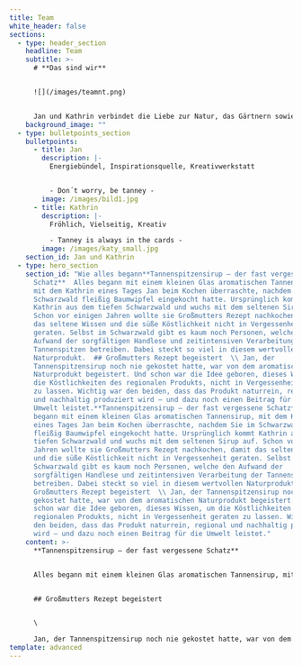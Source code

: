 ```yaml
---
title: Team
white_header: false
sections:
  - type: header_section
    headline: Team
    subtitle: >-
      # **Das sind wir**


      ![](/images/teamnt.png)


      Jan und Kathrin verbindet die Liebe zur Natur, das Gärtnern sowie Kochen kreativer Gerichte und selbstgemachter Köstlichkeiten.
    background_image: ""
  - type: bulletpoints_section
    bulletpoints:
      - title: Jan
        description: |-
          Energiebündel, Inspirationsquelle, Kreativwerkstatt	


          - Don´t worry, be tanney -  
        image: /images/bild1.jpg
      - title: Kathrin
        description: |-
          Fröhlich, Vielseitig, Kreativ

          - Tanney is always in the cards -
        image: /images/katy_small.jpg
    section_id: Jan und Kathrin
  - type: hero_section
    section_id: "Wie alles begann**Tannenspitzensirup – der fast vergessene
      Schatz**  Alles begann mit einem kleinen Glas aromatischen Tannensirup,
      mit dem Kathrin eines Tages Jan beim Kochen überraschte, nachdem Sie im
      Schwarzwald fleißig Baumwipfel eingekocht hatte. Ursprünglich kommt
      Kathrin aus dem tiefen Schwarzwald und wuchs mit dem seltenen Sirup auf.
      Schon vor einigen Jahren wollte sie Großmutters Rezept nachkochen, damit
      das seltene Wissen und die süße Köstlichkeit nicht in Vergessenheit
      geraten. Selbst im Schwarzwald gibt es kaum noch Personen, welche den
      Aufwand der sorgfältigen Handlese und zeitintensiven Verarbeitung der
      Tannenspitzen betreiben. Dabei steckt so viel in diesem wertvollen
      Naturprodukt.  ## Großmutters Rezept begeistert  \\ Jan, der
      Tannenspitzensirup noch nie gekostet hatte, war von dem aromatischen
      Naturprodukt begeistert. Und schon war die Idee geboren, dieses Wissen, um
      die Köstlichkeiten des regionalen Produkts, nicht in Vergessenheit geraten
      zu lassen. Wichtig war den beiden, dass das Produkt naturrein, regional
      und nachhaltig produziert wird – und dazu noch einen Beitrag für die
      Umwelt leistet.**Tannenspitzensirup – der fast vergessene Schatz**  Alles
      begann mit einem kleinen Glas aromatischen Tannensirup, mit dem Kathrin
      eines Tages Jan beim Kochen überraschte, nachdem Sie im Schwarzwald
      fleißig Baumwipfel eingekocht hatte. Ursprünglich kommt Kathrin aus dem
      tiefen Schwarzwald und wuchs mit dem seltenen Sirup auf. Schon vor einigen
      Jahren wollte sie Großmutters Rezept nachkochen, damit das seltene Wissen
      und die süße Köstlichkeit nicht in Vergessenheit geraten. Selbst im
      Schwarzwald gibt es kaum noch Personen, welche den Aufwand der
      sorgfältigen Handlese und zeitintensiven Verarbeitung der Tannenspitzen
      betreiben. Dabei steckt so viel in diesem wertvollen Naturprodukt.  ##
      Großmutters Rezept begeistert  \\ Jan, der Tannenspitzensirup noch nie
      gekostet hatte, war von dem aromatischen Naturprodukt begeistert. Und
      schon war die Idee geboren, dieses Wissen, um die Köstlichkeiten des
      regionalen Produkts, nicht in Vergessenheit geraten zu lassen. Wichtig war
      den beiden, dass das Produkt naturrein, regional und nachhaltig produziert
      wird – und dazu noch einen Beitrag für die Umwelt leistet."
    content: >-
      **Tannenspitzensirup – der fast vergessene Schatz**


      Alles begann mit einem kleinen Glas aromatischen Tannensirup, mit dem Kathrin eines Tages Jan beim Kochen überraschte, nachdem Sie im Schwarzwald fleißig Baumwipfel eingekocht hatte. Ursprünglich kommt Kathrin aus dem tiefen Schwarzwald und wuchs mit dem seltenen Sirup auf. Schon vor einigen Jahren wollte sie Großmutters Rezept nachkochen, damit das seltene Wissen und die süße Köstlichkeit nicht in Vergessenheit geraten. Selbst im Schwarzwald gibt es kaum noch Personen, welche den Aufwand der sorgfältigen Handlese und zeitintensiven Verarbeitung der Tannenspitzen betreiben. Dabei steckt so viel in diesem wertvollen Naturprodukt.


      ## Großmutters Rezept begeistert


      \

      Jan, der Tannenspitzensirup noch nie gekostet hatte, war von dem aromatischen Naturprodukt begeistert. Und schon war die Idee geboren, dieses Wissen, um die Köstlichkeiten des regionalen Produkts, nicht in Vergessenheit geraten zu lassen. Wichtig war den beiden, dass das Produkt naturrein, regional und nachhaltig produziert wird – und dazu noch einen Beitrag für die Umwelt leistet.
template: advanced
---
```

